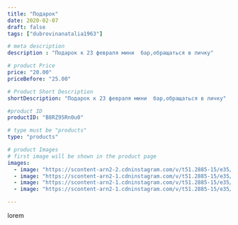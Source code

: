 ```yaml
---
title: "Подарок"
date: 2020-02-07
draft: false
tags: ["dubrovinanatalia1963"]

# meta description
description : "Подарок к 23 февраля мини  бар,обращаться в личку"

# product Price
price: "20.00"
priceBefore: "25.00"

# Product Short Description
shortDescription: "Подарок к 23 февраля мини  бар,обращаться в личку"

#product ID
productID: "B8RZ95Rn0u0"

# type must be "products"
type: "products"

# product Images
# first image will be shown in the product page
images:
  - image: "https://scontent-arn2-2.cdninstagram.com/v/t51.2885-15/e35/83898411_2777097609013328_7132462025695489374_n.jpg?_nc_ht=scontent-arn2-2.cdninstagram.com&_nc_cat=108&_nc_ohc=WMHLCY8awasAX_i7bwP&se=7&tp=1&oh=d0e6d846214fdffd3e11c22301e0d434&oe=605BF800&ig_cache_key=MjIzODY4NDY5MjQwODQ3MDE3Nw%3D%3D.2"
  - image: "https://scontent-arn2-1.cdninstagram.com/v/t51.2885-15/e35/83311952_780869655654943_3787052022373248513_n.jpg?_nc_ht=scontent-arn2-1.cdninstagram.com&_nc_cat=107&_nc_ohc=IcqKhGKhZy4AX8EN0Rf&se=7&tp=1&oh=90a0fbe7d37a5cb71872823d6bdf4793&oe=605C43B5&ig_cache_key=MjIzODY4NDY5MjM2NjcwNDIwMg%3D%3D.2"
  - image: "https://scontent-arn2-1.cdninstagram.com/v/t51.2885-15/e35/83893817_180677413162051_8752785069628134840_n.jpg?_nc_ht=scontent-arn2-1.cdninstagram.com&_nc_cat=107&_nc_ohc=-Nl-0q473lQAX9FnAqL&se=7&tp=1&oh=1cbcb8ce5ced86e77c9295ec3683f096&oe=6059F90D&ig_cache_key=MjIzODY4NDY5MjM4MzQzNzM0Mg%3D%3D.2"
  - image: "https://scontent-arn2-1.cdninstagram.com/v/t51.2885-15/e35/83517842_126316488660602_6018568949742801971_n.jpg?_nc_ht=scontent-arn2-1.cdninstagram.com&_nc_cat=102&_nc_ohc=L0_db0GZLowAX-tiyj5&se=7&tp=1&oh=346335ba09e470ecb67990ecea6e163d&oe=605CFE1F&ig_cache_key=MjIzODY4NDY5MjM3NDkwNzIzNg%3D%3D.2"

---
```

lorem
